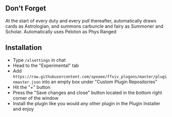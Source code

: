 ## Don't Forget
At the start of every duty and every pull thereafter, automatically draws cards as Astrologian, and summons carbuncle and fairy as Summoner and Scholar. Automatically uses Peloton as Phys Ranged

## Installation
- Type ```/xlsettings``` in chat
- Head to the "Experimental" tab
- Add ```https://raw.githubusercontent.com/spooee/ffxiv_plogons/master/pluginmaster.json``` into an empty box under "Custom Plugin Repositories"
- Hit the "+" button
- Press the "Save changes and close" button located in the bottom right corner of the window
- Install the plugin like you would any other plugin in the Plugin Installer and enjoy
